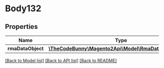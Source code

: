 # Body132

## Properties
Name | Type | Description | Notes
------------ | ------------- | ------------- | -------------
**rmaDataObject** | [**\TheCodeBunny\Magento2Api\Model\RmaDataRmaInterface**](RmaDataRmaInterface.md) |  | 

[[Back to Model list]](../README.md#documentation-for-models) [[Back to API list]](../README.md#documentation-for-api-endpoints) [[Back to README]](../README.md)


